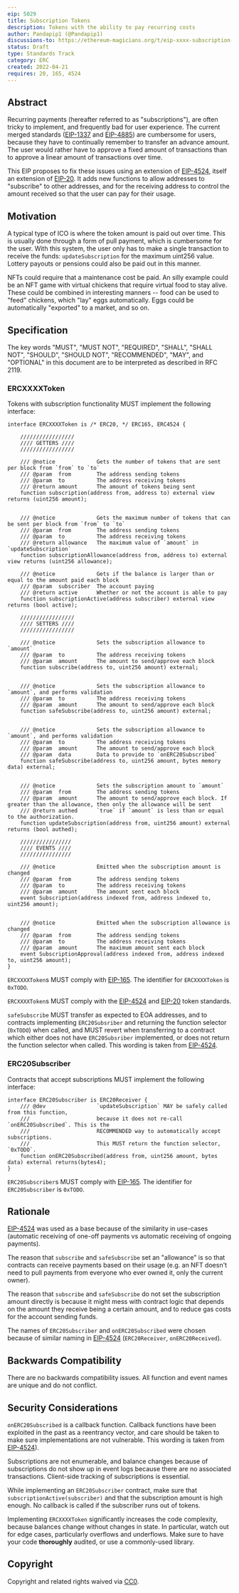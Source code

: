 ```yaml
---
eip: 5029
title: Subscription Tokens
description: Tokens with the ability to pay recurring costs
author: Pandapip1 (@Pandapip1)
discussions-to: https://ethereum-magicians.org/t/eip-xxxx-subscription-tokens/9013
status: Draft
type: Standards Track
category: ERC
created: 2022-04-21
requires: 20, 165, 4524
---
```


## Abstract
Recurring payments (hereafter referred to as "subscriptions"), are often tricky to implement, and frequently bad for user experience. The current merged standards ([EIP-1337](./eip-1337.md) and [EIP-4885](./eip-4885.md)) are cumbersome for users, because they have to continually remember to transfer an advance amount. The user would rather have to approve a fixed amount of transactions than to approve a linear amount of transactions over time.

This EIP proposes to fix these issues using an extension of [EIP-4524](./eip-4524.md), itself an extension of [EIP-20](./eip-20.md). It adds new functions to allow addresses to "subscribe" to other addresses, and for the receiving address to control the amount received so that the user can pay for their usage.

## Motivation
A typical type of ICO is where the token amount is paid out over time. This is usually done through a form of pull payment, which is cumbersome for the user. With this system, the user only has to make a single transaction to receive the funds: `updateSubscription` for the maximum uint256 value. Lottery payouts or pensions could also be paid out in this manner.

NFTs could require that a maintenance cost be paid. An silly example could be an NFT game with virtual chickens that require virtual food to stay alive. These could be combined in interesting manners -- food can be used to "feed" chickens, which "lay" eggs automatically. Eggs could be automatically "exported" to a market, and so on.

## Specification
The key words "MUST", "MUST NOT", "REQUIRED", "SHALL", "SHALL NOT", "SHOULD", "SHOULD NOT", "RECOMMENDED", "MAY", and "OPTIONAL" in this document are to be interpreted as described in RFC 2119.

### ERCXXXXToken
Tokens with subscription functionality MUST implement the following interface:

```solidity
interface ERCXXXXToken is /* ERC20, */ ERC165, ERC4524 {

    /////////////////
    //// GETTERS ////
    /////////////////

    /// @notice             Gets the number of tokens that are sent per block from `from` to `to`
    /// @param  from        The address sending tokens
    /// @param  to          The address receiving tokens
    /// @return amount      The amount of tokens being sent
    function subscription(address from, address to) external view returns (uint256 amount);


    /// @notice             Gets the maximum number of tokens that can be sent per block from `from` to `to`
    /// @param  from        The address sending tokens
    /// @param  to          The address receiving tokens
    /// @return allowance   The maximum value of `amount` in `updateSubscription`
    function subscriptionAllowance(address from, address to) external view returns (uint256 allowance);

    /// @notice             Gets if the balance is larger than or equal to the amount paid each block
    /// @param  subscriber  The account paying
    /// @return active      Whether or not the account is able to pay
    function subscriptionActive(address subscriber) external view returns (bool active);

    /////////////////
    //// SETTERS ////
    /////////////////

    /// @notice             Sets the subscription allowance to `amount`
    /// @param  to          The address receiving tokens
    /// @param  amount      The amount to send/approve each block
    function subscribe(address to, uint256 amount) external;


    /// @notice             Sets the subscription allowance to `amount`, and performs validation
    /// @param  to          The address receiving tokens
    /// @param  amount      The amount to send/approve each block
    function safeSubscribe(address to, uint256 amount) external;


    /// @notice             Sets the subscription allowance to `amount`, and performs validation
    /// @param  to          The address receiving tokens
    /// @param  amount      The amount to send/approve each block
    /// @param  data        Data to provide to `onERC20Subscribed`
    function safeSubscribe(address to, uint256 amount, bytes memory data) external;


    /// @notice             Sets the subscription amount to `amount`
    /// @param  from        The address sending tokens
    /// @param  amount      The amount to send/approve each block. If greater than the allowance, then only the allowance will be sent
    /// @return authed      `true` if `amount` is less than or equal to the authorization.
    function updateSubscription(address from, uint256 amount) external returns (bool authed);

    ////////////////
    //// EVENTS ////
    ////////////////

    /// @notice             Emitted when the subscription amount is changed
    /// @param  from        The address sending tokens
    /// @param  to          The address receiving tokens
    /// @param  amount      The amount sent each block
    event Subscription(address indexed from, address indexed to, uint256 amount);


    /// @notice             Emitted when the subscription allowance is changed
    /// @param  from        The address sending tokens
    /// @param  to          The address receiving tokens
    /// @param  amount      The maximum amount sent each block
    event SubscriptionApproval(address indexed from, address indexed to, uint256 amount);
}
```

`ERCXXXXToken`s MUST comply with [EIP-165](./eip-165.md). The identifier for `ERCXXXXToken` is `0xTODO`.

`ERCXXXXToken`s MUST comply with the [EIP-4524](./eip-4524.md) and [EIP-20](./eip-20.md) token standards.

`safeSubscribe` MUST transfer as expected to EOA addresses, and to contracts implementing `ERC20Subsriber` and returning the function selector (`0xTODO`) when called, and MUST revert when transferring to a contract which either does not have `ERC20Subsriber` implemented, or does not return the function selector when called. This wording is taken from [EIP-4524](./eip-4524.md#specification).

### ERC20Subscriber
Contracts that accept subscriptions MUST implement the following interface:

```solidity
interface ERC20Subscriber is ERC20Receiver {
    /// @dev                `updateSubscription` MAY be safely called from this function,
    ///                     because it does not re-call `onERC20Subscribed`. This is the 
    ///                     RECOMMENDED way to automatically accept subscriptions.
    ///                     This MUST return the function selector, `0xTODO`.
    function onERC20Subscribed(address from, uint256 amount, bytes data) external returns(bytes4);
}
```

`ERC20Subscriber`s MUST comply with [EIP-165](./eip-165.md). The identifier for `ERC20Subscriber` is `0xTODO`.

## Rationale
[EIP-4524](./eip-4524.md) was used as a base because of the similarity in use-cases (automatic receiving of one-off payments vs automatic receiving of ongoing payments).

The reason that `subscribe` and `safeSubscribe` set an "allowance" is so that contracts can receive payments based on their usage (e.g. an NFT doesn't need to pull payments from everyone who ever owned it, only the current owner).

The reason that `subscribe` and `safeSubscribe` do not set the subscription amount directly is because it might mess with contract logic that depends on the amount they receive being a certain amount, and to reduce gas costs for the account sending funds.

The names of `ERC20Subscriber` and `onERC20Subscribed` were chosen because of similar naming in [EIP-4524](./eip-4524.md) (`ERC20Receiver`, `onERC20Received`).

## Backwards Compatibility
There are no backwards compatibility issues. All function and event names are unique and do not conflict.

## Security Considerations
`onERC20Subscribed` is a callback function. Callback functions have been exploited in the past as a reentrancy vector, and care should be taken to make sure implementations are not vulnerable. This wording is taken from [EIP-4524](./eip-4524.md#security-considerations)).

Subscriptions are not enumerable, and balance changes because of subscriptions do not show up in event logs because there are no associated transactions. Client-side tracking of subscriptions is essential.

While implementing an `ERC20Subscriber` contract, make sure that `subscriptionActive(subscriber)` and that the subscription amount is high enough. No callback is called if the subscriber runs out of tokens.

Implementing `ERCXXXXToken` significantly increases the code complexity, because balances change without changes in state. In particular, watch out for edge cases, particularly overflows and underflows. Make sure to have your code **thoroughly** audited, or use a commonly-used library.

## Copyright
Copyright and related rights waived via [CC0](https://creativecommons.org/publicdomain/zero/1.0/).
